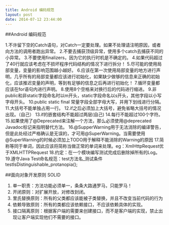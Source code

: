 ```yaml
---
title: Android 编码规范
layout: post
date: 2014-07-12 23:44:00
---
```

##Android 编码规范

1.不许留下空的Catch语句，对Catch一定要处理。如果不处理请注明原因，或者向方法的调用者跑出异常。
2.不要去捕获顶级异常，使用多个catch去捕获不同的小异常。
3.不要使用finalizers，因为它的执行时机是不确定的。
4.如果代码超过了40行就应该考虑在不损坏程序代码结构的情况下进行拆分！
5.尽可能的使用局部变量，变量的影响范围越小越好。
6.应该在第一次使用局部变量的地方进行声明，几乎所有的局部变量都应该进行初始化，如果缺少做够的信息来正确的初始化，应该推迟变量的声明，等到有足够的信息之后再进行初始化！
7.循环变量都应该在for语句内进行声明。
8.使用8个空格来对换行后的代码进行缩进。
9.非public和非static字段命名时以m开头，static字段命名以s开头，其他字段以小写字母开头。
10.public static final 常量字段全部字母大写，并用下划线进行分隔。
11.大括号不能单独占用一行。
12.if之后必须加上大括号，避免省略大括号的情况出现。（自己）
13.if的嵌套结构不能超过两层(自己)
14.每行不能超过100个字符。
15.如果使用了@Deprecated来注解一个方法，那么必须使用@deprecated Javadoc标记来指明替代方法。
16.@SupperWarning用于无法消除的编译警告，但是此处经过严格确认是无误的，才可用@SuperWarning。当需要使用@SuperWarning的时候必须加上TODO用于解释不能消除的Warning的原因
17.简称等同于单词，因此应该将简称当做正常的单词来处理。eg：XmlHttpRequest优于XMLHTTPRequest
18.约定：在一个模块编写测试完成后删除掉所有的Log。
19.遵守Java Test命名规范：test方法名_测试条件  testIsDistinguishable_protanopia();

##面向对象开发原则 SOLID
1. 单一职责：方法功能必须单一，条条大路通罗马，只能罗马！
2. 开闭原则：对扩展开放，对修改封闭。
3. 里氏替换原则：所有的父类都应该能被子类替换，并且不改变当前代码的行为
4. 依赖导致原则：所有的类都应该依赖接口，不应该依赖具体的实现。
5. 接口隔离原则：根据客户端的需要来创建接口，而不是客户端的实现，禁止出现让客户端实现他们不需要的接口。
